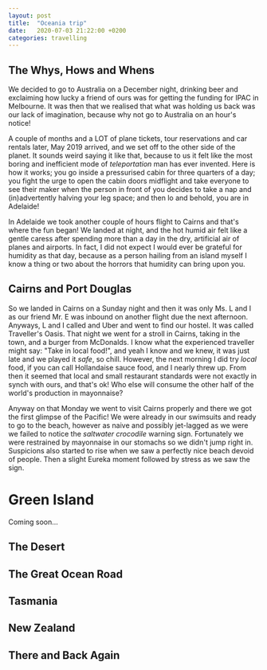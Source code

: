 ```yaml
---
layout: post
title:  "Oceania trip"
date:   2020-07-03 21:22:00 +0200
categories: travelling
---
```


## The Whys, Hows and Whens

We decided to go to Australia on a December night, drinking beer and exclaiming how lucky a friend of ours was for getting the funding for IPAC in Melbourne. It was then that we realised that what was holding us back was our lack of imagination, because why not go to Australia on an hour's notice!

A couple of months and a LOT of plane tickets, tour reservations and car rentals later, May 2019 arrived, and we set off to the other side of the planet. It sounds weird saying it like that, because to us it felt like the most boring and inefficient mode of *teleportation* man has ever invented. Here is how it works; you go inside a pressurised cabin for three quarters of a day; you fight the urge to open the cabin doors midflight and take everyone to see their maker when the person in front of you decides to take a nap and (in)advertently halving your leg space; and then lo and behold, you are in Adelaide!

In Adelaide we took another couple of hours flight to Cairns and that's where the fun began! We landed at night, and the hot humid air felt like a gentle caress after spending more than a day in the dry, artificial air of planes and airports. In fact, I did not expect I would ever be grateful for humidity as that day, because as a person hailing from an island myself I know a thing or two about the horrors that humidity can bring upon you.

## Cairns and Port Douglas
So we landed in Cairns on a Sunday night and then it was only Ms. L and I as our friend Mr. E was inbound on another flight due the next afternoon. Anyways, L and I called and Uber and went to find our hostel. It was called Traveller's Oasis. That night we went for a stroll in Cairns, taking in the town, and a burger from McDonalds. I know what the experienced traveller might say: "Take in local food!", and yeah I know and we knew, it was just late and we played it *safe*, so chill. However, the next morning I did try *local* food, if you can call Hollandaise sauce food, and I nearly threw up. From then it seemed that local and small restaurant standards were not exactly in synch with ours, and that's ok! Who else will consume the other half of the world's production in mayonnaise?

Anyway on that Monday we went to visit Cairns properly and there we got the first glimpse of the Pacific! We were already in our swimsuits and ready to go to the beach, however as naive and possibly jet-lagged as we were we failed to notice the *saltwater crocodile* warning sign. Fortunately we were restrained by mayonnaise in our stomachs so we didn't jump right in. Suspicions also started to rise when we saw a perfectly nice beach devoid of people. Then a slight Eureka moment followed by stress as we saw the sign.

# Green Island
Coming soon...
<!-- Enough complaining now, because the following day we went to Green Island! A quick breakfast by the sea -->

## The Desert

## The Great Ocean Road

## Tasmania

## New Zealand

## There and Back Again
